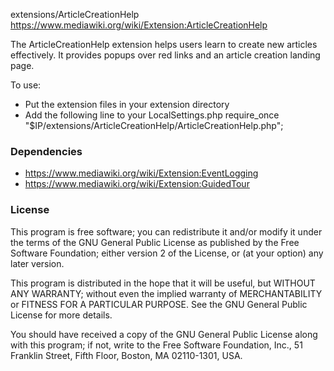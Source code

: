 extensions/ArticleCreationHelp
https://www.mediawiki.org/wiki/Extension:ArticleCreationHelp

The ArticleCreationHelp extension helps users learn to create new articles
effectively. It provides popups over red links and an article creation landing
page.

To use:
* Put the extension files in your extension directory
* Add the following line to your LocalSettings.php
require_once "$IP/extensions/ArticleCreationHelp/ArticleCreationHelp.php";

### Dependencies

* https://www.mediawiki.org/wiki/Extension:EventLogging
* https://www.mediawiki.org/wiki/Extension:GuidedTour

### License

This program is free software; you can redistribute it and/or
modify it under the terms of the GNU General Public License
as published by the Free Software Foundation; either version 2
of the License, or (at your option) any later version.

This program is distributed in the hope that it will be useful,
but WITHOUT ANY WARRANTY; without even the implied warranty of
MERCHANTABILITY or FITNESS FOR A PARTICULAR PURPOSE.  See the
GNU General Public License for more details.

You should have received a copy of the GNU General Public License
along with this program; if not, write to the Free Software
Foundation, Inc., 51 Franklin Street, Fifth Floor, Boston, MA  02110-1301, USA.
